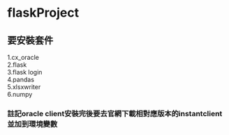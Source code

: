 # flaskProject
## 要安裝套件  
1.cx_oracle  
2.flask  
3.flask login  
4.pandas  
5.xlsxwriter  
6.numpy  
### 註記oracle client安裝完後要去官網下載相對應版本的instantclient並加到環境變數
